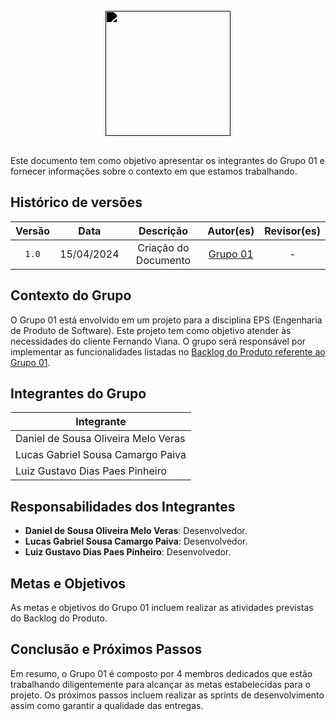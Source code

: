 <br/>

<div style="display: flex; flex-direction: column; justify-content: center; align-items:center;">
    <img src="https://dansousamelo.github.io/RQ_ISP/assets/ANALISE.png" width="200" height="200" style="filter: brightness(0%);"ss />
</div>

<br/>

Este documento tem como objetivo apresentar os integrantes do Grupo 01 e fornecer informações sobre o contexto em que estamos trabalhando.


## Histórico de versões

| Versão |    Data    |      Descrição       |                      Autor(es)                       | Revisor(es) |
| :----: | :--------: | :------------------: | :--------------------------------------------------: | :---------: |
| `1.0`  | 15/04/2024 | Criação do Documento | [Grupo 01](/grupos/grupo_01?id=integrantes-do-grupo) |      -      |

## Contexto do Grupo

O Grupo 01 está envolvido em um projeto para a disciplina EPS (Engenharia de Produto de Software). Este projeto tem como objetivo atender às necessidades do cliente Fernando Viana. O grupo será responsável por implementar as funcionalidades listadas no [Backlog do Produto referente ao Grupo 01](../grupos/grupo_01/backlog.md).

## Integrantes do Grupo

| Integrante                          | 
| ----------------------------------- |
| Daniel de Sousa Oliveira Melo Veras |
| Lucas Gabriel Sousa Camargo Paiva   |
| Luiz Gustavo Dias Paes Pinheiro     |

## Responsabilidades dos Integrantes

- **Daniel de Sousa Oliveira Melo Veras**: Desenvolvedor.
- **Lucas Gabriel Sousa Camargo Paiva**: Desenvolvedor.
- **Luiz Gustavo Dias Paes Pinheiro**: Desenvolvedor.

## Metas e Objetivos

As metas e objetivos do Grupo 01 incluem realizar as atividades previstas do Backlog do Produto.

## Conclusão e Próximos Passos

Em resumo, o Grupo 01 é composto por 4 membros dedicados que estão trabalhando diligentemente para alcançar as metas estabelecidas para o projeto. Os próximos passos incluem realizar as sprints de desenvolvimento assim como garantir a qualidade das entregas.


